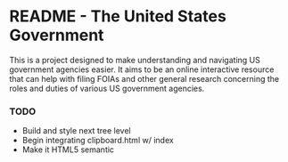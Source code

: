 # README - The United States Government

This is a project designed to make understanding and navigating US government agencies easier. It aims to be an online interactive resource that can help with filing FOIAs and other general research concerning the roles and duties of various US government agencies.

### TODO

* Build and style next tree level
* Begin integrating clipboard.html w/ index
* Make it HTML5 semantic
